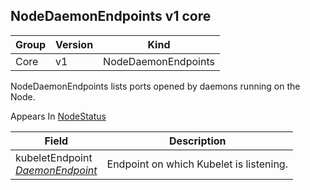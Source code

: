 ## NodeDaemonEndpoints v1 core

Group        | Version     | Kind
------------ | ---------- | -----------
Core | v1 | NodeDaemonEndpoints



NodeDaemonEndpoints lists ports opened by daemons running on the Node.

<aside class="notice">
Appears In  <a href="#nodestatus-v1">NodeStatus</a> </aside>

Field        | Description
------------ | -----------
kubeletEndpoint <br /> *[DaemonEndpoint](#daemonendpoint-v1)*  | Endpoint on which Kubelet is listening.

